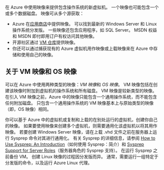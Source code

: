

在 Azure 中使用映像来提供包含操作系统的新虚拟机。 一个映像也可能包含一个或多个数据磁盘。 映像可从多个源获取：

* Azure 在[应用商店](https://azure.microsoft.com/gallery/virtual-machines/)中提供映像。 可以找到最新的 Windows Server 和 Linux 操作系统分发版。 一些映像还包含应用程序，如 SQL Server。 MSDN 权益和 MSDN 即付即用订户有权访问其他映像。
* 开源社区通过 [VM 仓库](http://vmdepot.msopentech.com/List/Index)提供映像。
* 你还可以通过捕获现有的 Azure 虚拟机用作映像或上载映像来在 Azure 中存储和使用自己的映像。

## <a name="about-vm-images-and-os-images"></a>关于 VM 映像和 OS 映像
可以在 Azure 中使用两种类型的映像：*VM 映像*和 *OS 映像*。 VM 映像包括在创建该映像时附加到虚拟机的操作系统和所有磁盘。 VM 映像是较新类型的映像。 在引入 VM 映像之前，Azure 中的映像只能包含一个通用操作系统，而不能包含任何附加磁盘。 只包含一个通用操作系统的 VM 映像基本上与原始类型的映像（即，OS 映像）相同。

你可以基于 Azure 中的虚拟机或复制和上载的在别处运行的虚拟机，创建你自己的映像。 如果要使用映像来创建多个虚拟机，则需要通用化该虚拟机以将其用作映像。 若要创建 Windows Server 映像，请在上载 .vhd 文件之前在服务器上运行 Sysprep 命令对其进行通用化。 有关 Sysprep 的详细信息，请参阅 [How to Use Sysprep: An Introduction](http://go.microsoft.com/fwlink/p/?LinkId=392030)（如何使用 Sysprep：简介）和 [Sysprep Support for Server Roles](https://msdn.microsoft.com/windows/hardware/commercialize/manufacture/desktop/sysprep-support-for-server-roles)（服务器角色的 Sysprep 支持）。 在运行 Sysprep 之前备份 VM。 创建 Linux 映像的过程因分发版而异。 通常，需要运行一组特定于分发版的命令，以及运行 Azure Linux 代理。

